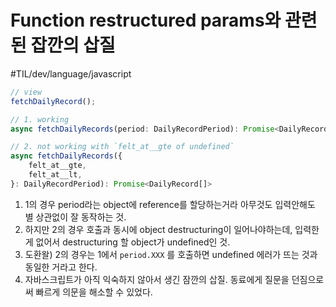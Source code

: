 # Function restructured params와 관련된 잡깐의 삽질
#TIL/dev/language/javascript

```typescript
// view
fetchDailyRecord();

// 1. working
async fetchDailyRecords(period: DailyRecordPeriod): Promise<DailyRecord[]>

// 2. not working with `felt_at__gte of undefined`
async fetchDailyRecords({
	felt_at__gte,
	felt_at__lt,
}: DailyRecordPeriod): Promise<DailyRecord[]>
```

1.  1의 경우 period라는 object에 reference를 할당하는거라 아무것도 입력안해도 별 상관없이 잘 동작하는 것. 
2. 하지만 2의 경우 호출과 동시에 object destructuring이 일어나야하는데, 입력한게 없어서 destructuring 할 object가 undefined인 것. 
3. 도환왈) 2의 경우는 1에서 `period.XXX` 를 호출하면 undefined 에러가 뜨는 것과 동일한 거라고 한다. 
4. 자바스크립트가 아직 익숙하지 않아서 생긴 잠깐의 삽질. 동료에게 질문을 던짐으로써 빠르게 의문을 해소할 수 있었다. 